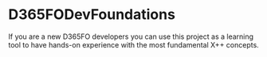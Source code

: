 # D365FODevFoundations
If you are a new D365FO developers you can use this project as a learning tool to have hands-on experience with the most fundamental X++ concepts.
